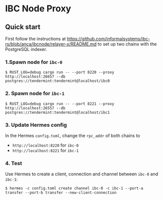 # IBC Node Proxy

## Quick start

First follow the instructions at https://github.com/informalsystems/ibc-rs/blob/anca/ibcnode/relayer-x/README.md
to set up two chains with the PostgreSQL indexer.

### 1.Spawn node for `ibc-0`

```shell
$ RUST_LOG=debug cargo run -- --port 8220 --proxy http://localhost:26657 --db postgres://tendermint:tendermint@localhost/ibc0
```

### 2. Spawn node for `ibc-1`

```shell
$ RUST_LOG=debug cargo run -- --port 8221 --proxy http://localhost:26557 --db postgres://tendermint:tendermint@localhost/ibc1
```

### 3. Update Hermes config

In the Hermes `config.toml`, change the `rpc_addr` of both chains to

- `http://localhost:8220` for `ibc-0`
- `http://localhost:8221` for `ibc-1`

### 4. Test

Use Hermes to create a client, connection and channel between `ibc-0` and `ibc-1`:

```
$ hermes -c config.toml create channel ibc-0 -c ibc-1 --port-a transfer --port-b transfer --new-client-connection
```
